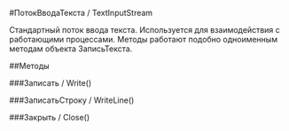 
#ПотокВводаТекста / TextInputStream

    
    
Стандартный поток ввода текста. Используется для взаимодействия с работающими процессами.
Методы работают подобно одноименным методам объекта ЗаписьТекста.


  
  
##Методы
    
###Записать / Write()
    
###ЗаписатьСтроку / WriteLine()
    
###Закрыть / Close()
    
